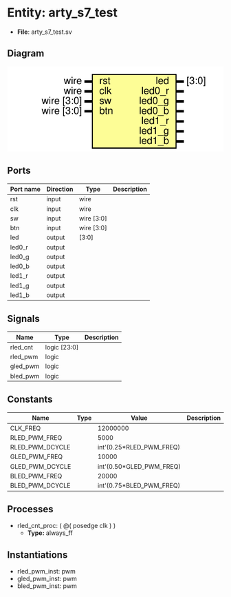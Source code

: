 # Entity: arty_s7_test 

- **File**: arty_s7_test.sv
## Diagram

![Diagram](arty_s7_test.svg "Diagram")
## Ports

| Port name | Direction | Type        | Description |
| --------- | --------- | ----------- | ----------- |
| rst       | input     | wire        |             |
| clk       | input     | wire        |             |
| sw        | input     | wire  [3:0] |             |
| btn       | input     | wire  [3:0] |             |
| led       | output    | [3:0]       |             |
| led0_r    | output    |             |             |
| led0_g    | output    |             |             |
| led0_b    | output    |             |             |
| led1_r    | output    |             |             |
| led1_g    | output    |             |             |
| led1_b    | output    |             |             |
## Signals

| Name     | Type         | Description |
| -------- | ------------ | ----------- |
| rled_cnt | logic [23:0] |             |
| rled_pwm | logic        |             |
| gled_pwm | logic        |             |
| bled_pwm | logic        |             |
## Constants

| Name            | Type | Value                    | Description |
| --------------- | ---- | ------------------------ | ----------- |
| CLK_FREQ        |      | 12000000                 |             |
| RLED_PWM_FREQ   |      | 5000                     |             |
| RLED_PWM_DCYCLE |      | int'(0.25*RLED_PWM_FREQ) |             |
| GLED_PWM_FREQ   |      | 10000                    |             |
| GLED_PWM_DCYCLE |      | int'(0.50*GLED_PWM_FREQ) |             |
| BLED_PWM_FREQ   |      | 20000                    |             |
| BLED_PWM_DCYCLE |      | int'(0.75*BLED_PWM_FREQ) |             |
## Processes
- rled_cnt_proc: ( @( posedge clk ) )
  - **Type:** always_ff
## Instantiations

- rled_pwm_inst: pwm
- gled_pwm_inst: pwm
- bled_pwm_inst: pwm
